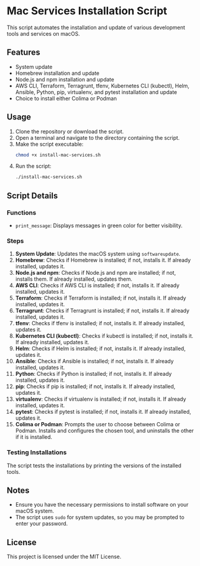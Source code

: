# Mac Services Installation Script

This script automates the installation and update of various development tools and services on macOS.

## Features

- System update
- Homebrew installation and update
- Node.js and npm installation and update
- AWS CLI, Terraform, Terragrunt, tfenv, Kubernetes CLI (kubectl), Helm, Ansible, Python, pip, virtualenv, and pytest installation and update
- Choice to install either Colima or Podman

## Usage

1. Clone the repository or download the script.
2. Open a terminal and navigate to the directory containing the script.
3. Make the script executable:
    ```bash
    chmod +x install-mac-services.sh
    ```
4. Run the script:
    ```bash
    ./install-mac-services.sh
    ```

## Script Details

### Functions

- `print_message`: Displays messages in green color for better visibility.

### Steps

1. **System Update**: Updates the macOS system using `softwareupdate`.
2. **Homebrew**: Checks if Homebrew is installed; if not, installs it. If already installed, updates it.
3. **Node.js and npm**: Checks if Node.js and npm are installed; if not, installs them. If already installed, updates them.
4. **AWS CLI**: Checks if AWS CLI is installed; if not, installs it. If already installed, updates it.
5. **Terraform**: Checks if Terraform is installed; if not, installs it. If already installed, updates it.
6. **Terragrunt**: Checks if Terragrunt is installed; if not, installs it. If already installed, updates it.
7. **tfenv**: Checks if tfenv is installed; if not, installs it. If already installed, updates it.
8. **Kubernetes CLI (kubectl)**: Checks if kubectl is installed; if not, installs it. If already installed, updates it.
9. **Helm**: Checks if Helm is installed; if not, installs it. If already installed, updates it.
10. **Ansible**: Checks if Ansible is installed; if not, installs it. If already installed, updates it.
11. **Python**: Checks if Python is installed; if not, installs it. If already installed, updates it.
12. **pip**: Checks if pip is installed; if not, installs it. If already installed, updates it.
13. **virtualenv**: Checks if virtualenv is installed; if not, installs it. If already installed, updates it.
14. **pytest**: Checks if pytest is installed; if not, installs it. If already installed, updates it.
15. **Colima or Podman**: Prompts the user to choose between Colima or Podman. Installs and configures the chosen tool, and uninstalls the other if it is installed.

### Testing Installations

The script tests the installations by printing the versions of the installed tools.

## Notes

- Ensure you have the necessary permissions to install software on your macOS system.
- The script uses `sudo` for system updates, so you may be prompted to enter your password.

## License

This project is licensed under the MIT License.